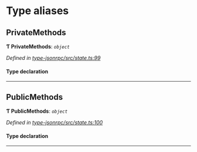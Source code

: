 

# Type aliases

<a id="privatemethods"></a>

##  PrivateMethods

**Ƭ PrivateMethods**: *`object`*

*Defined in [type-jsonrpc/src/state.ts:99](https://github.com/polkadot-js/api/blob/ef78f2a/packages/type-jsonrpc/src/state.ts#L99)*

#### Type declaration

[index: `string`]: [CreateItemOptions](_type_params_src_types_d_.md#createitemoptions)

___
<a id="publicmethods"></a>

##  PublicMethods

**Ƭ PublicMethods**: *`object`*

*Defined in [type-jsonrpc/src/state.ts:100](https://github.com/polkadot-js/api/blob/ef78f2a/packages/type-jsonrpc/src/state.ts#L100)*

#### Type declaration

[index: `string`]: [CreateItemOptions](_type_params_src_types_d_.md#createitemoptions)

___

